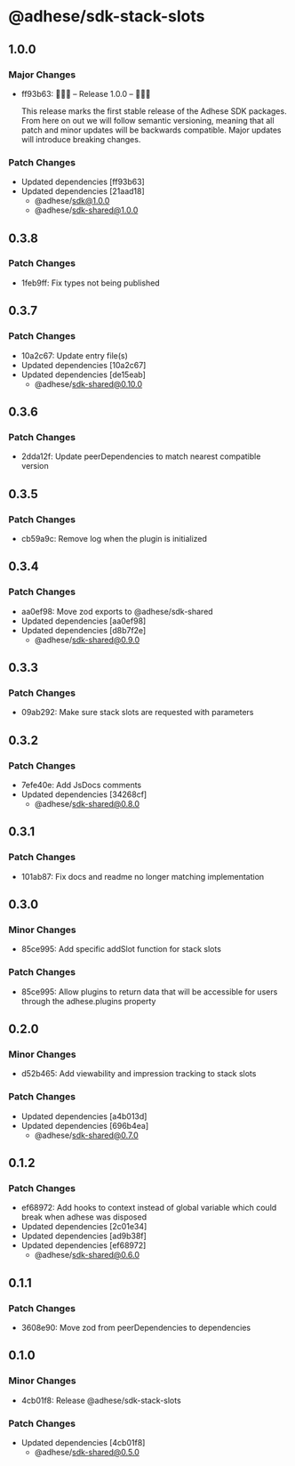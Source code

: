 # @adhese/sdk-stack-slots

## 1.0.0

### Major Changes

- ff93b63: 🎉🎉🎉 – Release 1.0.0 – 🎉🎉🎉

  This release marks the first stable release of the Adhese SDK packages. From here on out we will follow semantic
  versioning, meaning that all patch and minor updates will be backwards compatible. Major updates will introduce
  breaking changes.

### Patch Changes

- Updated dependencies [ff93b63]
- Updated dependencies [21aad18]
  - @adhese/sdk@1.0.0
  - @adhese/sdk-shared@1.0.0

## 0.3.8

### Patch Changes

- 1feb9ff: Fix types not being published

## 0.3.7

### Patch Changes

- 10a2c67: Update entry file(s)
- Updated dependencies [10a2c67]
- Updated dependencies [de15eab]
  - @adhese/sdk-shared@0.10.0

## 0.3.6

### Patch Changes

- 2dda12f: Update peerDependencies to match nearest compatible version

## 0.3.5

### Patch Changes

- cb59a9c: Remove log when the plugin is initialized

## 0.3.4

### Patch Changes

- aa0ef98: Move zod exports to @adhese/sdk-shared
- Updated dependencies [aa0ef98]
- Updated dependencies [d8b7f2e]
  - @adhese/sdk-shared@0.9.0

## 0.3.3

### Patch Changes

- 09ab292: Make sure stack slots are requested with parameters

## 0.3.2

### Patch Changes

- 7efe40e: Add JsDocs comments
- Updated dependencies [34268cf]
  - @adhese/sdk-shared@0.8.0

## 0.3.1

### Patch Changes

- 101ab87: Fix docs and readme no longer matching implementation

## 0.3.0

### Minor Changes

- 85ce995: Add specific addSlot function for stack slots

### Patch Changes

- 85ce995: Allow plugins to return data that will be accessible for users through the adhese.plugins property

## 0.2.0

### Minor Changes

- d52b465: Add viewability and impression tracking to stack slots

### Patch Changes

- Updated dependencies [a4b013d]
- Updated dependencies [696b4ea]
  - @adhese/sdk-shared@0.7.0

## 0.1.2

### Patch Changes

- ef68972: Add hooks to context instead of global variable which could break when adhese was disposed
- Updated dependencies [2c01e34]
- Updated dependencies [ad9b38f]
- Updated dependencies [ef68972]
  - @adhese/sdk-shared@0.6.0

## 0.1.1

### Patch Changes

- 3608e90: Move zod from peerDependencies to dependencies

## 0.1.0

### Minor Changes

- 4cb01f8: Release @adhese/sdk-stack-slots

### Patch Changes

- Updated dependencies [4cb01f8]
  - @adhese/sdk-shared@0.5.0
